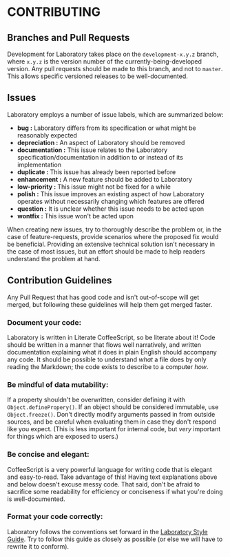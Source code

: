 #  CONTRIBUTING  #

##  Branches and Pull Requests  ##

Development for Laboratory takes place on the `development-x.y.z` branch, where `x.y.z` is the version number of the currently-being-developed version.
Any pull requests should be made to this branch, and not to `master`.
This allows specific versioned releases to be well-documented.

##  Issues  ##

Laboratory employs a number of issue labels, which are summarized below:

- __bug :__ Laboratory differs from its specification or what might be reasonably expected
- __depreciation :__ An aspect of Laboratory should be removed
- __documentation :__ This issue relates to the Laboratory specification/documentation in addition to or instead of its implementation
- __duplicate :__ This issue has already been reported before
- __enhancement :__ A new feature should be added to Laboratory
- __low-priority :__ This issue might not be fixed for a while
- __polish :__ This issue improves an existing aspect of how Laboratory operates without necessarily changing which features are offered
- __question :__ It is unclear whether this issue needs to be acted upon
- __wontfix :__ This issue won't be acted upon

When creating new issues, try to thoroughly describe the problem or, in the case of feature-requests, provide scenarios where the proposed fix would be beneficial.
Providing an extensive technical solution isn't necessary in the case of most issues, but an effort should be made to help readers understand the problem at hand.

##  Contribution Guidelines  ##

Any Pull Request that has good code and isn't out-of-scope will get merged, but following these guidelines will help them get merged faster.

###  Document your code:

Laboratory is written in Literate CoffeeScript, so be literate about it!
Code should be written in a manner that flows well narratively, and written documentation explaining what it does in plain English should accompany any code.
It should be possible to understand *what* a file does by only reading the Markdown; the code exists to describe to a computer *how*.

###  Be mindful of data mutability:

If a property shouldn't be overwritten, consider defining it with `Object.definePropery()`.
If an object should be considered immutable, use `Object.freeze()`.
Don't directly modify arguments passed in from outside sources, and be careful when evaluating them in case they don't respond like you expect.
(This is less important for internal code, but *very* important for things which are exposed to users.)

###  Be concise and elegant:

CoffeeScript is a very powerful language for writing code that is elegant and easy-to-read.
Take advantage of this!
Having text explanations above and below doesn't excuse messy code.
That said, don't be afraid to sacrifice some readability for efficiency or conciseness if what you're doing is well-documented.

###  Format your code correctly:

Laboratory follows the conventions set forward in the [Laboratory Style Guide](https://github.com/marrus-sh/laboratory-style).
Try to follow this guide as closely as possible (or else we will have to rewrite it to conform).
